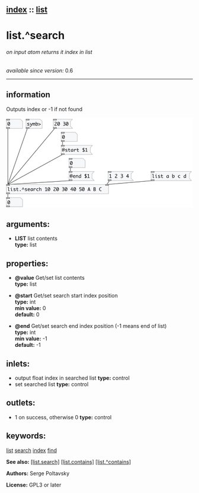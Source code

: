 [index](index.html) :: [list](category_list.html)
---

# list.^search

###### on input atom returns it index in list

*available since version:* 0.6

---


## information
Outputs index or -1 if not found



[![example](../examples/img/list.%5Esearch.jpg)](../examples/pd/list.%5Esearch.pd)



## arguments:

* **LIST**
list contents<br>
__type:__ list<br>





## properties:

* **@value** 
Get/set list contents<br>
__type:__ list<br>

* **@start** 
Get/set search start index position<br>
__type:__ int<br>
__min value:__ 0<br>
__default:__ 0<br>

* **@end** 
Get/set search end index position (-1 means end of list)<br>
__type:__ int<br>
__min value:__ -1<br>
__default:__ -1<br>



## inlets:

* output float index in searched list 
__type:__ control<br>
* set searched list 
__type:__ control<br>



## outlets:

* 1 on success, otherwise 0
__type:__ control<br>



## keywords:

[list](keywords/list.html)
[search](keywords/search.html)
[index](keywords/index.html)
[find](keywords/find.html)



**See also:**
[\[list.search\]](list.search.html)
[\[list.contains\]](list.contains.html)
[\[list.^contains\]](list.%5Econtains.html)




**Authors:** Serge Poltavsky




**License:** GPL3 or later





